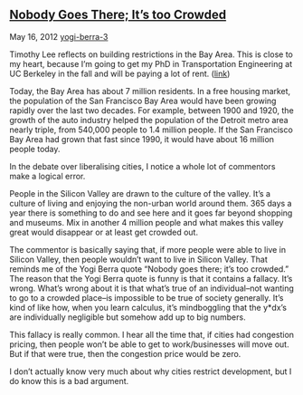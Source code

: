 ## [Nobody Goes There; It’s too Crowded](/2012/05/16/nobody-goes-there-its-too-crowded/ "Nobody Goes There; It’s too Crowded")

May 16, 2012
[yogi-berra-3](http://priceroads.com/2012/05/16/nobody-goes-there-its-too-crowded/)

Timothy Lee reflects on building restrictions in the Bay Area. This is close to my heart, because I’m going to get my PhD in Transportation Engineering at UC Berkeley in the fall and will be paying a lot of rent. ([link](http://www.forbes.com/sites/timothylee/2012/05/10/why-the-bay-area-should-have-11-million-residents-today/))

Today, the Bay Area has about 7 million residents. In a free housing market, the population of the San Francisco Bay Area would have been growing rapidly over the last two decades. For example, between 1900 and 1920, the growth of the auto industry helped the population of the Detroit metro area nearly triple, from 540,000 people to 1.4 million people. If the San Francisco Bay Area had grown that fast since 1990, it would have about 16 million people today.

In the debate over liberalising cities, I notice a whole lot of commentors make a logical error.

People in the Silicon Valley are drawn to the culture of the valley. It’s a culture of living and enjoying the non-urban world around them. 365 days a year there is something to do and see here and it goes far beyond shopping and museums. Mix in another 4 million people and what makes this valley great would disappear or at least get crowded out.

The commentor is basically saying that, if more people were able to live in Silicon Valley, then people wouldn’t want to live in Silicon Valley. That reminds me of the Yogi Berra quote “Nobody goes there; it’s too crowded.” The reason that the Yogi Berra quote is funny is that it contains a fallacy. It’s wrong. What’s wrong about it is that what’s true of an individual–not wanting to go to a crowded place–is impossible to be true of society generally. It’s kind of like how, when you learn calculus, it’s mindboggling that the y*dx’s are individually negligible but somehow add up to big numbers.

This fallacy is really common. I hear all the time that, if cities had congestion pricing, then people won’t be able to get to work/businesses will move out. But if that were true, then the congestion price would be zero.

I don’t actually know very much about why cities restrict development, but I do know this is a bad argument.

					            